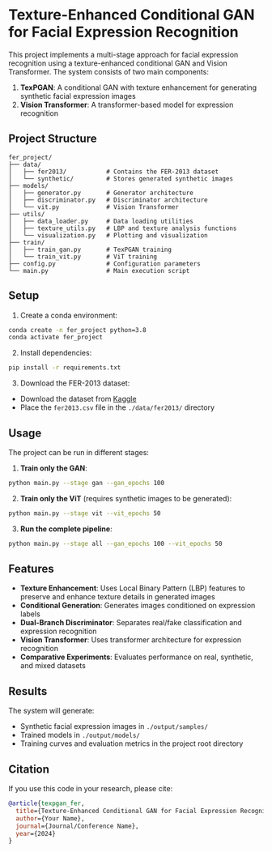 # Texture-Enhanced Conditional GAN for Facial Expression Recognition

This project implements a multi-stage approach for facial expression recognition using a texture-enhanced conditional GAN and Vision Transformer. The system consists of two main components:

1. **TexPGAN**: A conditional GAN with texture enhancement for generating synthetic facial expression images
2. **Vision Transformer**: A transformer-based model for expression recognition

## Project Structure

```
fer_project/
├── data/
│   ├── fer2013/           # Contains the FER-2013 dataset
│   └── synthetic/         # Stores generated synthetic images
├── models/
│   ├── generator.py       # Generator architecture
│   ├── discriminator.py   # Discriminator architecture  
│   └── vit.py             # Vision Transformer
├── utils/
│   ├── data_loader.py     # Data loading utilities
│   ├── texture_utils.py   # LBP and texture analysis functions
│   └── visualization.py   # Plotting and visualization
├── train/
│   ├── train_gan.py       # TexPGAN training
│   └── train_vit.py       # ViT training
├── config.py              # Configuration parameters
└── main.py                # Main execution script
```

## Setup

1. Create a conda environment:
```bash
conda create -n fer_project python=3.8
conda activate fer_project
```

2. Install dependencies:
```bash
pip install -r requirements.txt
```

3. Download the FER-2013 dataset:
- Download the dataset from [Kaggle](https://www.kaggle.com/datasets/msambare/fer2013)
- Place the `fer2013.csv` file in the `./data/fer2013/` directory

## Usage

The project can be run in different stages:

1. **Train only the GAN**:
```bash
python main.py --stage gan --gan_epochs 100
```

2. **Train only the ViT** (requires synthetic images to be generated):
```bash
python main.py --stage vit --vit_epochs 50
```

3. **Run the complete pipeline**:
```bash
python main.py --stage all --gan_epochs 100 --vit_epochs 50
```

## Features

- **Texture Enhancement**: Uses Local Binary Pattern (LBP) features to preserve and enhance texture details in generated images
- **Conditional Generation**: Generates images conditioned on expression labels
- **Dual-Branch Discriminator**: Separates real/fake classification and expression recognition
- **Vision Transformer**: Uses transformer architecture for expression recognition
- **Comparative Experiments**: Evaluates performance on real, synthetic, and mixed datasets

## Results

The system will generate:
- Synthetic facial expression images in `./output/samples/`
- Trained models in `./output/models/`
- Training curves and evaluation metrics in the project root directory

## Citation

If you use this code in your research, please cite:

```bibtex
@article{texpgan_fer,
  title={Texture-Enhanced Conditional GAN for Facial Expression Recognition},
  author={Your Name},
  journal={Journal/Conference Name},
  year={2024}
}
``` 